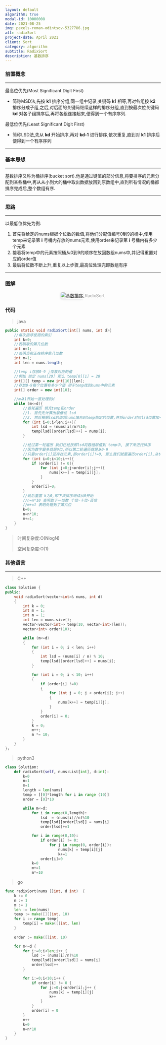 ```yaml
---
layout: default
algorithm: true
modal-id: 10000008
date: 2021-08-25
img: pexels-roman-odintsov-5327786.jpg
alt: radixSort
project-date: April 2021
client: Sort
category: algorithm
subtitle: RadixSort
description: 基数排序
---
```

### 前置概念
- - -

最高位优先(Most Significant Digit First)
- 简称MSD法,先按 __k1__ 排序分组,同一组中记录,关键码 __k1__ 相等,再对各组按 __k2__ 排序分成子组,之后,对后面的关键码继续这样的排序分组,直到按最次位关键码 __kd__ 对各子组排序后,再将各组连接起来,便得到一个有序序列.

最低位优先(Least Significant Digit First)
- 简称LSD法,先从 __kd__ 开始排序,再对 __kd-1__ 进行排序,依次重复,直到对 __k1__ 排序后便得到一个有序序列

- - -

### 基本思想
- - -
基数排序又称为桶排序(bucket sort).他是通过键值的部分信息,将要排序的元素分配到某些桶中,再从从小到大的桶中取出数据放回到原数组中,直到所有情况的桶都排序完成后,整个数组有序.  
- - -


### 思路
- - -
以最低位优先为例:
1. 首先将给定的nums根据个位数的数值,将他们分配值编号0到9的桶中,使用temp来记录第 __i__ 号桶内存放的nums元素,使用order来记录第 __i__ 号桶内有多少个元素
2. 接着将temp中的元素按照桶从0到9的顺序在放回数组nums中,并记得重置对应的order值
3. 最后将位数不断上升,重复以上步骤,最高位处理完即数组有序
- - -

### 图解
<center>
    <a href="https://cdn.jsdelivr.net/gh/BiggerYellow/BiggerYellow.github.io/img/algorithm/radixSort/基数排序.jpg">
    <img style="border-radius: 0.3125em;
    box-shadow: 0 2px 4px 0 rgba(34,36,38,.12),0 2px 10px 0 rgba(34,36,38,.08);" class="img-responsive img-centered" alt="基数排序"
    src="https://cdn.jsdelivr.net/gh/BiggerYellow/BiggerYellow.github.io/img/algorithm/radixSort/基数排序.jpg">
    <div style="color:orange; border-bottom: 1px solid #d9d9d9;
    display: inline-block;
    color: #999;
    padding: 2px;">RadixSort</div>
    </a>
</center>

### 代码
>java

``` java
public static void radixSort(int[] nums, int d){
    //每次排序使用的索引
    int k=0;
    //表明取的第几位数
    int n=1;
    //表明当前正在排序第几位数
    int m=1;
    int len = nums.length;

    //temp i存放0-9 j存放对应的值
    //例如 给定 nums[20] 那么 temp[0][1] = 20
    int[][] temp = new int[10][len];
    //存放0-9每个位置有多少个值 用于temp找到nums中的元素
    int[] order = new int[10];

    //m从1开始一直处理到d
    while (m<=d){
        //首轮遍历 填充temp和order
        //1. 首先先计算出最低位 lsd
        //2. 然后根据lsd的值将nums填充到temp指定的位置,并将order对应lsd位置加一
        for (int i=0;i<len;i++){
            int lsd = (nums[i]/n)%10;
            temp[lsd][order[lsd]++] = nums[i];
        }

        //经过第一轮遍历 我们已经按照lsd将数组赋值到 temp中, 接下来进行排序
        //因为数字最多就是9位,所以第二轮遍历就是从0-9
        //只要order[i]还存在元素,即order[i]!=0, 那么我们就要遍历order[i],从temp中取到对应值即temp[i][j],并赋值到原始数组nums中. 最后要把order[i]置为0即尾数为i的全都处理完毕
        for (int i=0;i<10;i++){
            if (order[i] != 0){
                for (int j=0;j<order[i];j++){
                    nums[k++] = temp[i][j];
                }
            }
            order[i]=0;
        }
        //最后重置 k为0,即下次排序继续从0开始
        //n=n*10 表明取下一位数 个位-十位-百位
        //m+=1 表明处理到了第几位
        k=0;
        n=n*10;
        m+=1;
    }
}
```

> 时间复杂度:O(NlogN)
>
> 空间复杂度:O(1)


### 其他语言
- - -
> C++

``` cpp
class Solution {
public:
	void radixSort(vector<int>& nums, int d)
	{
		int k = 0;
		int m = 1;
		int n = 1;
		int len = nums.size();
		vector<vector<int>> temp(10, vector<int>(len));
		vector<int> order(10);

		while (m<=d)
		{
			for (int i = 0; i < len; i++)
			{
				int lsd = (nums[i] / n) % 10;
				temp[lsd][order[lsd]++] = nums[i];
			}

			for (int i = 0; i < 10; i++)
			{
				if (order[i] !=0)
				{
					for (int j = 0; j < order[i]; j++) 
					{
						nums[k++] = temp[i][j];
					}
				}
				order[i] = 0;
			}
			k = 0;
			m++;
			n *= 10;
		}
	}
};
```
> python3

``` python
class Solution:
    def radixSort(self, nums:List[int], d:int):
        k=0
        n=1
        m=1
        length = len(nums)
        temp = [[0]*length for i in range (10)]
        order = [0]*10

        while m<=d:
            for i in range(0,length):
                lsd  = (nums[i]//n)%10
                temp[lsd][order[lsd]] = nums[i]
                order[lsd]+=1

            for i in range(0,10):
                if order[i] != 0:
                    for j in range(0, order[i]):
                        nums[k] = temp[i][j]
                        k+=1
                order[i]=0
            k=0
            m+=1
            n*=10
```
> go

``` go
func radixSort(nums []int, d int)  {
	k := 0
	n := 1
	m := 1
	len := len(nums)
	temp := make([][]int, 10)
	for i := range temp{
		temp[i] = make([]int, len)
	}
	
	order := make([]int, 10)

	for m<=d {
		for i:=0;i<len;i++ {
			lsd := (nums[i]/n)%10
			temp[lsd][order[lsd]] = nums[i]
			order[lsd]++
		}

		for i:=0;i<10;i++ {
			if order[i] != 0 {
				for j:=0;j<order[i];j++ {
					nums[k] = temp[i][j]
					k++
				}
			}
			order[i] = 0
		}
		m++
		k=0
		n=n*10
	}
}
```